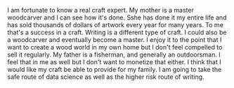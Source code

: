 I am fortunate to know a real craft expert. My mother is a master woodcarver and I can see how it's done. Sshe has done it my entire life and has sold thousands of dollars of artwork every year for many years. To me that's a success in a craft. Writing is a different type of craft. I could also be a woodcarver and eventually become a master. I enjoy it to the point that I want to create a wood world in my own home but I don't feel compelled to sell it regularly. My father is a fisherman, and generally an outdoorsman. I feel that in me as well but I don't want to monetize that either. I think that I would like my craft be able to provide for my family. I am going to take the safe route of data science as well as the higher risk route of writing. 